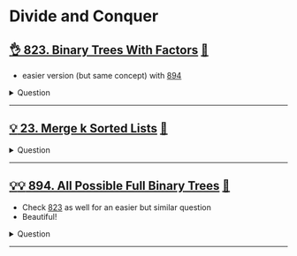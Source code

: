 # Divide and Conquer

## [:ok_hand: 823. Binary Trees With Factors](https://leetcode.com/problems/binary-trees-with-factors) [:dart:](btree_with_factors.h)

- easier version (but same concept) with [894](#bulbbulb-894-all-possible-full-binary-trees-dart)

<details><summary markdown="span">Question</summary>

```markdown
Given an array of unique integers, `arr`,
where each integer `arr[i]` is strictly greater than 1.

- We make a binary tree using these integers,
and each number may be used for **any number of times.**

- Each non-leaf node's value should be equal to the product of the values of its children.

- Return the number of binary trees we can make.
- The answer may be too large so return the answer modulo 10^9 + 7.

Input: arr = [2,4,5,10]
Output: 7

Explanation:
- We can make these trees:
- [2], [4], [5], [10], [4, 2, 2], [10, 2, 5], [10, 5, 2].
```

</details>

------------------------------------------------------------------------------

## [:bulb: 23. Merge k Sorted Lists](https://leetcode.com/problems/merge-k-sorted-lists/) [:dart:](merge_k_sorted_lists.h)

<details><summary markdown="span">Question</summary>

```markdown
You are given an array of k linked-lists lists,
each linked-list is sorted in ascending order.

Merge all the linked-lists into one sorted linked-list and return it.
```

</details>

------------------------------------------------------------------------------

## [:bulb::bulb: 894. All Possible Full Binary Trees](https://leetcode.com/problems/all-possible-full-binary-trees/) [:dart:](all_full_btree.h)

- Check [823](#ok_hand-823-binary-trees-with-factors-dart) as well for an easier but similar question
- Beautiful!

<details><summary markdown="span">Question</summary>

```markdown
Given an integer n, return a list of all possible full binary trees with n nodes.
- Each node of each tree in the answer must have Node.val == 0.
- Each element of the answer is the root node of one possible tree.
- You may return the final list of trees in any order.

- A full binary tree is a binary tree where each node has exactly 0 or 2 children.
```

</details>

------------------------------------------------------------------------------
